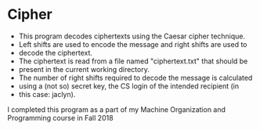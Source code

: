 # Cipher
 * This program decodes ciphertexts using the Caesar cipher technique.
 * Left shifts are used to encode the message and right shifts are used to
 * decode the ciphertext. 
 * The ciphertext is read from a file named "ciphertext.txt" that should be
 * present in the current working directory.
 * The number of right shifts required to decode the message is calculated
 * using a (not so) secret key, the CS login of the intended recipient (in 
 * this case: jaclyn).

I completed this program as a part of my Machine Organization and Programming course in Fall 2018
